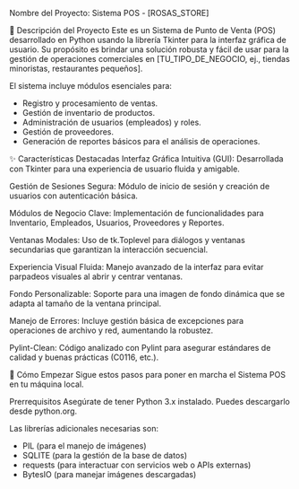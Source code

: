 Nombre del Proyecto: Sistema POS - [ROSAS_STORE]

📝 Descripción del Proyecto
Este es un Sistema de Punto de Venta (POS) desarrollado en Python usando la librería Tkinter para la interfaz gráfica de usuario. Su propósito es brindar una solución robusta y fácil de usar para la gestión de operaciones comerciales en [TU_TIPO_DE_NEGOCIO, ej., tiendas minoristas, restaurantes pequeños].

El sistema incluye módulos esenciales para:

- Registro y procesamiento de ventas.
- Gestión de inventario de productos.
- Administración de usuarios (empleados) y roles.
- Gestión de proveedores.
- Generación de reportes básicos para el análisis de operaciones.

✨ Características Destacadas
Interfaz Gráfica Intuitiva (GUI): Desarrollada con Tkinter para una experiencia de usuario fluida y amigable.

Gestión de Sesiones Segura: Módulo de inicio de sesión y creación de usuarios con autenticación básica.

Módulos de Negocio Clave: Implementación de funcionalidades para Inventario, Empleados, Usuarios, Proveedores y Reportes.

Ventanas Modales: Uso de tk.Toplevel para diálogos y ventanas secundarias que garantizan la interacción secuencial.

Experiencia Visual Fluida: Manejo avanzado de la interfaz para evitar parpadeos visuales al abrir y centrar ventanas.

Fondo Personalizable: Soporte para una imagen de fondo dinámica que se adapta al tamaño de la ventana principal.

Manejo de Errores: Incluye gestión básica de excepciones para operaciones de archivo y red, aumentando la robustez.

Pylint-Clean: Código analizado con Pylint para asegurar estándares de calidad y buenas prácticas (C0116, etc.).

🚀 Cómo Empezar
Sigue estos pasos para poner en marcha el Sistema POS en tu máquina local.

Prerrequisitos
Asegúrate de tener Python 3.x instalado. Puedes descargarlo desde python.org.

Las librerías adicionales necesarias son:

- PIL (para el manejo de imágenes)
- SQLITE (para la gestión de la base de datos)
- requests (para interactuar con servicios web o APIs externas)
- BytesIO (para manejar imágenes descargadas)
